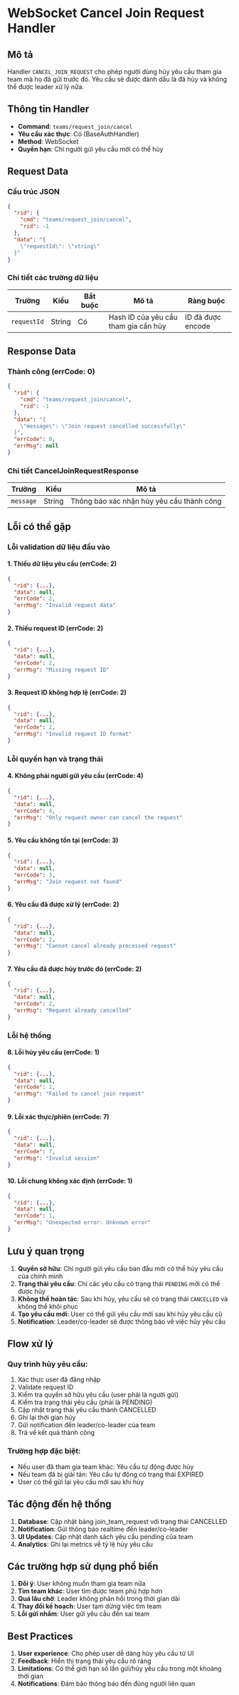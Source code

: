 # WebSocket Cancel Join Request Handler

## Mô tả
Handler `CANCEL_JOIN_REQUEST` cho phép người dùng hủy yêu cầu tham gia team mà họ đã gửi trước đó. Yêu cầu sẽ được đánh dấu là đã hủy và không thể được leader xử lý nữa.

## Thông tin Handler
- **Command**: `teams/request_join/cancel`
- **Yêu cầu xác thực**: Có (BaseAuthHandler)
- **Method**: WebSocket
- **Quyền hạn**: Chỉ người gửi yêu cầu mới có thể hủy

## Request Data

### Cấu trúc JSON
```json
{
  "rid": {
    "cmd": "teams/request_join/cancel",
    "rid": -1
  },
  "data": "{
    \"requestId\": \"string\"
  }"
}
```

### Chi tiết các trường dữ liệu

| Trường | Kiểu | Bắt buộc | Mô tả | Ràng buộc |
|--------|------|----------|-------|-----------|
| `requestId` | String | Có | Hash ID của yêu cầu tham gia cần hủy | ID đã được encode |

## Response Data

### Thành công (errCode: 0)
```json
{
  "rid": {
    "cmd": "teams/request_join/cancel",
    "rid": -1
  },
  "data": "{
    \"message\": \"Join request cancelled successfully\"
  }",
  "errCode": 0,
  "errMsg": null
}
```

### Chi tiết CancelJoinRequestResponse

| Trường | Kiểu | Mô tả |
|--------|------|-------|
| `message` | String | Thông báo xác nhận hủy yêu cầu thành công |

## Lỗi có thể gặp

### Lỗi validation dữ liệu đầu vào

#### 1. Thiếu dữ liệu yêu cầu (errCode: 2)
```json
{
  "rid": {...},
  "data": null,
  "errCode": 2,
  "errMsg": "Invalid request data"
}
```

#### 2. Thiếu request ID (errCode: 2)
```json
{
  "rid": {...},
  "data": null,
  "errCode": 2,
  "errMsg": "Missing request ID"
}
```

#### 3. Request ID không hợp lệ (errCode: 2)
```json
{
  "rid": {...},
  "data": null,
  "errCode": 2,
  "errMsg": "Invalid request ID format"
}
```

### Lỗi quyền hạn và trạng thái

#### 4. Không phải người gửi yêu cầu (errCode: 4)
```json
{
  "rid": {...},
  "data": null,
  "errCode": 4,
  "errMsg": "Only request owner can cancel the request"
}
```

#### 5. Yêu cầu không tồn tại (errCode: 3)
```json
{
  "rid": {...},
  "data": null,
  "errCode": 3,
  "errMsg": "Join request not found"
}
```

#### 6. Yêu cầu đã được xử lý (errCode: 2)
```json
{
  "rid": {...},
  "data": null,
  "errCode": 2,
  "errMsg": "Cannot cancel already processed request"
}
```

#### 7. Yêu cầu đã được hủy trước đó (errCode: 2)
```json
{
  "rid": {...},
  "data": null,
  "errCode": 2,
  "errMsg": "Request already cancelled"
}
```

### Lỗi hệ thống

#### 8. Lỗi hủy yêu cầu (errCode: 1)
```json
{
  "rid": {...},
  "data": null,
  "errCode": 1,
  "errMsg": "Failed to cancel join request"
}
```

#### 9. Lỗi xác thực/phiên (errCode: 7)
```json
{
  "rid": {...},
  "data": null,
  "errCode": 7,
  "errMsg": "Invalid session"
}
```

#### 10. Lỗi chung không xác định (errCode: 1)
```json
{
  "rid": {...},
  "data": null,
  "errCode": 1,
  "errMsg": "Unexpected error: Unknown error"
}
```

## Lưu ý quan trọng

1. **Quyền sở hữu**: Chỉ người gửi yêu cầu ban đầu mới có thể hủy yêu cầu của chính mình
2. **Trạng thái yêu cầu**: Chỉ các yêu cầu có trạng thái `PENDING` mới có thể được hủy
3. **Không thể hoàn tác**: Sau khi hủy, yêu cầu sẽ có trạng thái `CANCELLED` và không thể khôi phục
4. **Tạo yêu cầu mới**: User có thể gửi yêu cầu mới sau khi hủy yêu cầu cũ
5. **Notification**: Leader/co-leader sẽ được thông báo về việc hủy yêu cầu

## Flow xử lý

### Quy trình hủy yêu cầu:
1. Xác thực user đã đăng nhập
2. Validate request ID
3. Kiểm tra quyền sở hữu yêu cầu (user phải là người gửi)
4. Kiểm tra trạng thái yêu cầu (phải là PENDING)
5. Cập nhật trạng thái yêu cầu thành CANCELLED
6. Ghi lại thời gian hủy
7. Gửi notification đến leader/co-leader của team
8. Trả về kết quả thành công

### Trường hợp đặc biệt:
- Nếu user đã tham gia team khác: Yêu cầu tự động được hủy
- Nếu team đã bị giải tán: Yêu cầu tự động có trạng thái EXPIRED
- User có thể gửi lại yêu cầu mới sau khi hủy

## Tác động đến hệ thống

1. **Database**: Cập nhật bảng join_team_request với trạng thái CANCELLED
2. **Notification**: Gửi thông báo realtime đến leader/co-leader
3. **UI Updates**: Cập nhật danh sách yêu cầu pending của team
4. **Analytics**: Ghi lại metrics về tỷ lệ hủy yêu cầu

## Các trường hợp sử dụng phổ biến

1. **Đổi ý**: User không muốn tham gia team nữa
2. **Tìm team khác**: User tìm được team phù hợp hơn
3. **Quá lâu chờ**: Leader không phản hồi trong thời gian dài
4. **Thay đổi kế hoạch**: User tạm dừng việc tìm team
5. **Lỗi gửi nhầm**: User gửi yêu cầu đến sai team

## Best Practices

1. **User experience**: Cho phép user dễ dàng hủy yêu cầu từ UI
2. **Feedback**: Hiển thị trạng thái yêu cầu rõ ràng
3. **Limitations**: Có thể giới hạn số lần gửi/hủy yêu cầu trong một khoảng thời gian
4. **Notifications**: Đảm bảo thông báo đến đúng người liên quan

